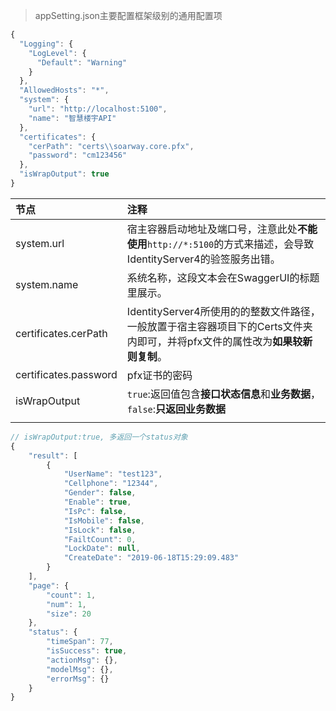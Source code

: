 >appSetting.json主要配置框架级别的通用配置项

```javascript
{
  "Logging": {
    "LogLevel": {
      "Default": "Warning"
    }
  },
  "AllowedHosts": "*",
  "system": {
    "url": "http://localhost:5100",
    "name": "智慧楼宇API"
  },
  "certificates": {
    "cerPath": "certs\\soarway.core.pfx",
    "password": "cm123456"
  },
  "isWrapOutput": true
}
```
| 节点                  | 注释                                                                                                                          |
| :-------------------- | :---------------------------------------------------------------------------------------------------------------------------- |
| system.url            | 宿主容器启动地址及端口号，注意此处**不能使用**`http://*:5100`的方式来描述，会导致IdentityServer4的验签服务出错。              |
| system.name           | 系统名称，这段文本会在SwaggerUI的标题里展示。                                                                                 |
| certificates.cerPath  | IdentityServer4所使用的的整数文件路径，一般放置于宿主容器项目下的Certs文件夹内即可，并将pfx文件的属性改为**如果较新则复制**。 |
| certificates.password | pfx证书的密码                                                                                                                 |
| isWrapOutput          | `true`:返回值包含**接口状态信息**和**业务数据**，`false`:**只返回业务数据**                                                   |
|                       |                                                                                                                               |

```javascript
// isWrapOutput:true, 多返回一个status对象
{
    "result": [
        {
            "UserName": "test123",
            "Cellphone": "12344",
            "Gender": false,
            "Enable": true,
            "IsPc": false,
            "IsMobile": false,
            "IsLock": false,
            "FailtCount": 0,
            "LockDate": null,
            "CreateDate": "2019-06-18T15:29:09.483"
        }
    ],
    "page": {
        "count": 1,
        "num": 1,
        "size": 20
    },
    "status": {
        "timeSpan": 77,
        "isSuccess": true,
        "actionMsg": {},
        "modelMsg": {},
        "errorMsg": {}
    }
}
```